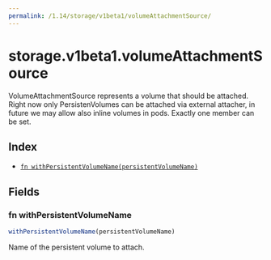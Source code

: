 ```yaml
---
permalink: /1.14/storage/v1beta1/volumeAttachmentSource/
---
```


# storage.v1beta1.volumeAttachmentSource

VolumeAttachmentSource represents a volume that should be attached. Right now only PersistenVolumes can be attached via external attacher, in future we may allow also inline volumes in pods. Exactly one member can be set.

## Index

* [`fn withPersistentVolumeName(persistentVolumeName)`](#fn-withpersistentvolumename)

## Fields

### fn withPersistentVolumeName

```ts
withPersistentVolumeName(persistentVolumeName)
```

Name of the persistent volume to attach.
